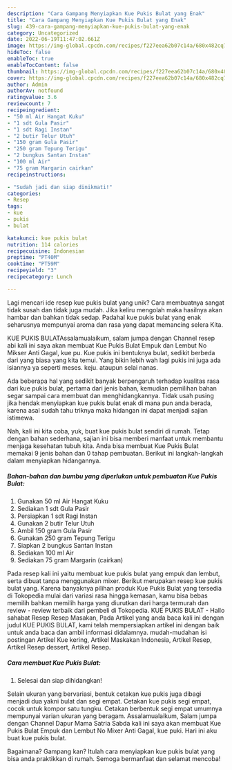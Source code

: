 ```yaml
---
description: "Cara Gampang Menyiapkan Kue Pukis Bulat yang Enak"
title: "Cara Gampang Menyiapkan Kue Pukis Bulat yang Enak"
slug: 439-cara-gampang-menyiapkan-kue-pukis-bulat-yang-enak
category: Uncategorized
date: 2022-06-19T11:47:02.661Z
image: https://img-global.cpcdn.com/recipes/f227eea62b07c14a/680x482cq70/kue-pukis-bulat-foto-resep-utama.jpg
hideToc: false
enableToc: true
enableTocContent: false
thumbnail: https://img-global.cpcdn.com/recipes/f227eea62b07c14a/680x482cq70/kue-pukis-bulat-foto-resep-utama.jpg
cover: https://img-global.cpcdn.com/recipes/f227eea62b07c14a/680x482cq70/kue-pukis-bulat-foto-resep-utama.jpg
author: Admin
authorAv: notfound
ratingvalue: 3.6
reviewcount: 7
recipeingredient:
- "50 ml Air Hangat Kuku"
- "1 sdt Gula Pasir"
- "1 sdt Ragi Instan"
- "2 butir Telur Utuh"
- "150 gram Gula Pasir"
- "250 gram Tepung Terigu"
- "2 bungkus Santan Instan"
- "100 ml Air"
- "75 gram Margarin cairkan"
recipeinstructions:

- "Sudah jadi dan siap dinikmati!"
categories:
- Resep
tags:
- kue
- pukis
- bulat

katakunci: kue pukis bulat 
nutrition: 114 calories
recipecuisine: Indonesian
preptime: "PT40M"
cooktime: "PT59M"
recipeyield: "3"
recipecategory: Lunch

---
```





Lagi mencari ide resep kue pukis bulat yang unik? Cara membuatnya sangat tidak susah dan tidak juga mudah. Jika keliru mengolah maka hasilnya akan hambar dan bahkan tidak sedap. Padahal kue pukis bulat yang enak seharusnya mempunyai aroma dan rasa yang dapat memancing selera Kita.





KUE PUKIS BULATAssalamualaikum, salam jumpa dengan Channel resep abi kali ini saya akan membuat Kue Pukis Bulat Empuk dan Lembut No Mikser Anti Gagal, kue pu. Kue pukis ini bentuknya bulat, sedikit berbeda dari yang biasa yang kita temui. Yang bikin lebih wah lagi pukis ini juga ada isiannya ya seperti meses. keju. ataupun selai nanas.

Ada beberapa hal yang sedikit banyak berpengaruh terhadap kualitas rasa dari kue pukis bulat, pertama dari jenis bahan, kemudian pemilihan bahan segar sampai cara membuat dan menghidangkannya. Tidak usah pusing jika hendak menyiapkan kue pukis bulat enak di mana pun anda berada, karena asal sudah tahu triknya maka hidangan ini dapat menjadi sajian istimewa.






Nah, kali ini kita coba, yuk, buat kue pukis bulat sendiri di rumah. Tetap dengan bahan sederhana, sajian ini bisa memberi manfaat untuk membantu menjaga kesehatan tubuh kita. Anda bisa membuat Kue Pukis Bulat memakai 9 jenis bahan dan 0 tahap pembuatan. Berikut ini langkah-langkah dalam menyiapkan hidangannya.

<!--inarticleads1-->

##### Bahan-bahan dan bumbu yang diperlukan untuk pembuatan Kue Pukis Bulat:

1. Gunakan 50 ml Air Hangat Kuku
1. Sediakan 1 sdt Gula Pasir
1. Persiapkan 1 sdt Ragi Instan
1. Gunakan 2 butir Telur Utuh
1. Ambil 150 gram Gula Pasir
1. Gunakan 250 gram Tepung Terigu
1. Siapkan 2 bungkus Santan Instan
1. Sediakan 100 ml Air
1. Sediakan 75 gram Margarin (cairkan)


Pada resep kali ini yaitu membuat kue pukis bulat yang empuk dan lembut, serta dibuat tanpa menggunakan mixer. Berikut merupakan resep kue pukis bulat yang. Karena banyaknya pilihan produk Kue Pukis Bulat yang tersedia di Tokopedia mulai dari variasi rasa hingga kemasan, kamu bisa bebas memilih bahkan memilih harga yang diurutkan dari harga termurah dan review - review terbaik dari pembeli di Tokopedia. KUE PUKIS BULAT - Hallo sahabat Resep Resep Masakan, Pada Artikel yang anda baca kali ini dengan judul KUE PUKIS BULAT, kami telah mempersiapkan artikel ini dengan baik untuk anda baca dan ambil informasi didalamnya. mudah-mudahan isi postingan Artikel Kue kering, Artikel Maskakan Indonesia, Artikel Resep, Artikel Resep dessert, Artikel Resep. 

<!--inarticleads2-->

##### Cara membuat Kue Pukis Bulat:


1. Selesai dan siap dihidangkan!

Selain ukuran yang bervariasi, bentuk cetakan kue pukis juga dibagi menjadi dua yakni bulat dan segi empat. Cetakan kue pukis segi empat, cocok untuk kompor satu tungku. Cetakan berbentuk segi empat umumnya mempunyai varian ukuran yang beragam. Assalamualaikum, Salam jumpa dengan Channel Dapur Mama Satria Sabda kali ini saya akan membuat Kue Pukis Bulat Empuk dan Lembut No Mixer Anti Gagal, kue puki. Hari ini aku buat kue pukis bulat. 

Bagaimana? Gampang kan? Itulah cara menyiapkan kue pukis bulat yang bisa anda praktikkan di rumah. Semoga bermanfaat dan selamat mencoba!
